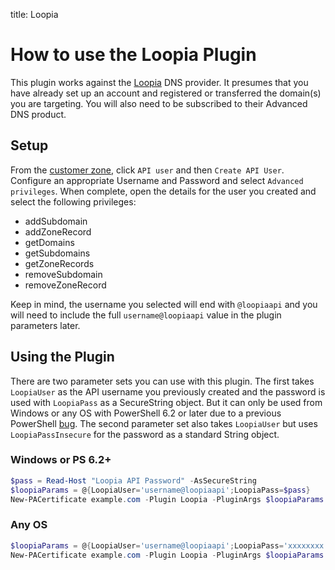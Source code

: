 title: Loopia

# How to use the Loopia Plugin

This plugin works against the [Loopia](https://www.loopia.com/loopiadns/) DNS provider. It presumes
that you have already set up an account and registered or transferred the domain(s) you are targeting. You will also need to be subscribed to their Advanced DNS product.

## Setup

From the [customer zone](https://customerzone.loopia.com), click `API user` and then `Create API User`. Configure an appropriate Username and Password and select `Advanced privileges`. When complete, open the details for the user you created and select the following privileges:

- addSubdomain
- addZoneRecord
- getDomains
- getSubdomains
- getZoneRecords
- removeSubdomain
- removeZoneRecord

Keep in mind, the username you selected will end with `@loopiaapi` and you will need to include the full `username@loopiaapi` value in the plugin parameters later.

## Using the Plugin

There are two parameter sets you can use with this plugin. The first takes `LoopiaUser` as the API username you previously created and the password is used with `LoopiaPass` as a SecureString object. But it can only be used from Windows or any OS with PowerShell 6.2 or later due to a previous PowerShell [bug](https://github.com/PowerShell/PowerShell/issues/1654). The second parameter set also takes `LoopiaUser` but uses `LoopiaPassInsecure` for the password as a standard String object.

### Windows or PS 6.2+

```powershell
$pass = Read-Host "Loopia API Password" -AsSecureString
$loopiaParams = @{LoopiaUser='username@loopiaapi';LoopiaPass=$pass}
New-PACertificate example.com -Plugin Loopia -PluginArgs $loopiaParams
```

### Any OS

```powershell
$loopiaParams = @{LoopiaUser='username@loopiaapi';LoopiaPass='xxxxxxxx'}
New-PACertificate example.com -Plugin Loopia -PluginArgs $loopiaParams
```

